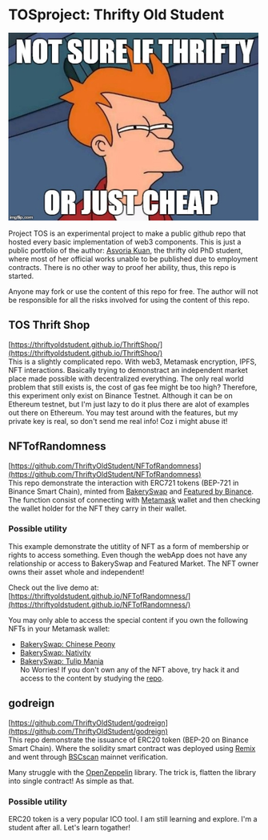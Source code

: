 # TOSproject: Thrifty Old Student 
![](https://raw.githubusercontent.com/ThriftyOldStudent/TOSproject/main/src/tos.jpeg)

Project TOS is an experimental project to make a public github repo that hosted every basic implementation of web3 components. This is just a public portfolio of the author: [Asvoria Kuan](https://asvoria.github.io/MyCV/), the thrifty old PhD student, where most of her official works unable to be published due to employment contracts. There is no other way to proof her ability, thus, this repo is started.   

Anyone may fork or use the content of this repo for free. The author will not be responsible for all the risks involved for using the content of this repo.  

## TOS Thrift Shop
[https://thriftyoldstudent.github.io/ThriftShop/](https://thriftyoldstudent.github.io/ThriftShop/)  
This is a slightly complicated repo. With web3, Metamask encryption, IPFS, NFT interactions. Basically trying to demonstract an independent market place made possible with decentralized everything. The only real world problem that still exists is, the cost of gas fee might be too high? Therefore, this experiment only exist on Binance Testnet. Although it can be on Ethereum testnet, but I'm just lazy to do it plus there are alot of examples out there on Ethereum. You may test around with the features, but my private key is real, so don't send me real info! Coz i might abuse it!  

## NFTofRandomness
[https://github.com/ThriftyOldStudent/NFTofRandomness](https://github.com/ThriftyOldStudent/NFTofRandomness)  
This repo demonstrate the interaction with ERC721 tokens (BEP-721 in Binance Smart Chain), minted from [BakerySwap](https://www.bakeryswap.org/) and [Featured by Binance](https://www.featured.market/). The function consist of connecting with [Metamask](https://metamask.io/) wallet and then checking the wallet holder for the NFT they carry in their wallet. 

### Possible utility  
This example demonstrate the utitlity of NFT as a form of membership or rights to access something. Even though the webApp does not have any relationship or access to BakerySwap and Featured Market. The NFT owner owns their asset whole and independent!

Check out the live demo at:  
[https://thriftyoldstudent.github.io/NFTofRandomness/](https://thriftyoldstudent.github.io/NFTofRandomness/)

You may only able to access the special content if you own the following NFTs in your Metamask wallet:  
* [BakerySwap: Chinese Peony](https://www.bakeryswap.org/#/exchange/bsc-artworks/artworkInfo/3310/0/1)  
* [BakerySwap: Nativity](https://www.bakeryswap.org/#/exchange/new-artworks/artworkInfo/26403/0/1)  
* [BakerySwap: Tulip Mania](https://www.bakeryswap.org/#/exchange/bsc-artworks/artworkInfo/3435/1/1)  
No Worries! If you don't own any of the NFT above, try hack it and access to the content by studying the [repo](https://github.com/ThriftyOldStudent/NFTofRandomness).

## godreign
[https://github.com/ThriftyOldStudent/godreign](https://github.com/ThriftyOldStudent/godreign)  
This repo demonstrate the issuance of ERC20 token (BEP-20 on Binance Smart Chain). Where the solidity smart contract was deployed using [Remix](https://remix.ethereum.org/) and went through [BSCscan](https://bscscan.com/) mainnet verification.  

Many struggle with the [OpenZeppelin](https://github.com/OpenZeppelin) library. The trick is, flatten the library into single contract! As simple as that.

### Possible utility  
ERC20 token is a very popular ICO tool. I am still learning and explore. I'm a student after all. Let's learn togather!
